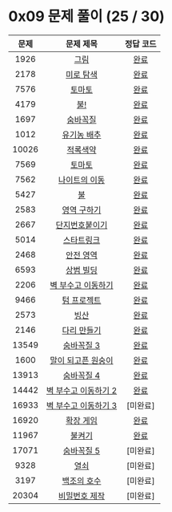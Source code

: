 # 0x09 문제 풀이 (25 / 30)

| 문제 | 문제 제목 | 정답 코드 |
| :--: | :--: | :--: |
| 1926 | [그림](https://www.acmicpc.net/problem/1926) | [완료](./Solution/1926.cpp) |
| 2178 | [미로 탐색](https://www.acmicpc.net/problem/2178) | [완료](./Solution/2178.cpp) |
| 7576 | [토마토](https://www.acmicpc.net/problem/7576) | [완료](./Solution/7576.cpp) |
| 4179 | [불!](https://www.acmicpc.net/problem/4179) | [완료](./Solution/4179.cpp) |
| 1697 | [숨바꼭질](https://www.acmicpc.net/problem/1697) | [완료](./Solution/1697.cpp) |
| 1012 | [유기농 배추](https://www.acmicpc.net/problem/1012) | [완료](./Solution/1012.cpp) |
| 10026 | [적록색약](https://www.acmicpc.net/problem/10026) | [완료](./Solution/10026.cpp) |
| 7569 | [토마토](https://www.acmicpc.net/problem/7569) | [완료](./Solution/7569.cpp) |
| 7562 | [나이트의 이동](https://www.acmicpc.net/problem/7562) | [완료](./Solution/7562.cpp) |
| 5427 | [불](https://www.acmicpc.net/problem/5427) | [완료](./Solution/5427.cpp) |
| 2583 | [영역 구하기](https://www.acmicpc.net/problem/2583) | [완료](./Solution/2583.cpp) |
| 2667 | [단지번호붙이기](https://www.acmicpc.net/problem/2667) | [완료](./Solution/2667.cpp) |
| 5014 | [스타트링크](https://www.acmicpc.net/problem/5014) | [완료](./Solution/5014.cpp) |
| 2468 | [안전 영역](https://www.acmicpc.net/problem/2468) | [완료](./Solution/2468.cpp) |
| 6593 | [상범 빌딩](https://www.acmicpc.net/problem/6593) | [완료](./Solution/6593.cpp) |
| 2206 | [벽 부수고 이동하기](https://www.acmicpc.net/problem/2206) | [완료](./Solution/2206.cpp) |
| 9466 | [텀 프로젝트](https://www.acmicpc.net/problem/9466) | [완료](./Solution/9466.cpp) |
| 2573 | [빙산](https://www.acmicpc.net/problem/2573) | [완료](./Solution/2573.cpp) |
| 2146 | [다리 만들기](https://www.acmicpc.net/problem/2146) | [완료](./Solution/2146.cpp)|
| 13549 | [숨바꼭질 3](https://www.acmicpc.net/problem/13549) | [완료](./Solution/13549.cpp)|
| 1600 | [말이 되고픈 원숭이](https://www.acmicpc.net/problem/1600) | [완료](./Solution/1600.cpp) |
| 13913 | [숨바꼭질 4](https://www.acmicpc.net/problem/13913) | [완료](./Solution/13913.cpp) |
| 14442 | [벽 부수고 이동하기 2](https://www.acmicpc.net/problem/14442) | [완료](./Solution/14442.cpp) |
| 16933 | [벽 부수고 이동하기 3](https://www.acmicpc.net/problem/16933) | [미완료]|
| 16920 | [확장 게임](https://www.acmicpc.net/problem/16920) | [완료](./Solutions/16920.cpp) |
| 11967 | [불켜기](https://www.acmicpc.net/problem/11967) | [완료](./Solution/11967.cpp) |
| 17071 | [숨바꼭질 5](https://www.acmicpc.net/problem/17071) | [미완료] |
| 9328 | [열쇠](https://www.acmicpc.net/problem/9328) | [미완료] |
| 3197 | [백조의 호수](https://www.acmicpc.net/problem/3197) | [미완료] |
| 20304 | [비밀번호 제작](https://www.acmicpc.net/problem/20304) | [미완료] |
